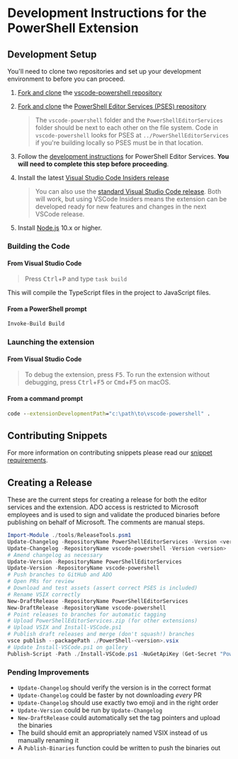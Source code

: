 # Development Instructions for the PowerShell Extension

## Development Setup

You'll need to clone two repositories and set up your development environment
to before you can proceed.

1. [Fork and clone][fork] the [vscode-powershell repository](https://github.com/PowerShell/vscode-powershell)

2. [Fork and clone][fork] the [PowerShell Editor Services (PSES) repository](https://github.com/PowerShell/PowerShellEditorServices)
   > The `vscode-powershell` folder and the `PowerShellEditorServices` folder should be next to each other on the file
   > system. Code in `vscode-powershell` looks for PSES at `../PowerShellEditorServices` if you're building locally so
   > PSES must be in that location.

3. Follow the [development instructions](https://github.com/PowerShell/PowerShellEditorServices#development) for
   PowerShell Editor Services. **You will need to complete this step before proceeding**.

4. Install the latest [Visual Studio Code Insiders release](https://code.visualstudio.com/insiders)
   > You can also use the [standard Visual Studio Code release](https://code.visualstudio.com/). Both will work, but
   > using VSCode Insiders means the extension can be developed ready for new features and changes in the next VSCode
   > release.

5. Install [Node.js](https://nodejs.org/en/) 10.x or higher.

[fork]: https://help.github.com/articles/fork-a-repo/

### Building the Code

#### From Visual Studio Code

> Press <kbd>Ctrl</kbd>+<kbd>P</kbd> and type `task build`

This will compile the TypeScript files in the project to JavaScript files.

#### From a PowerShell prompt

```powershell
Invoke-Build Build
```

### Launching the extension

#### From Visual Studio Code

> To debug the extension, press <kbd>F5</kbd>.  To run the extension without debugging, press
> <kbd>Ctrl</kbd>+<kbd>F5</kbd> or <kbd>Cmd</kbd>+<kbd>F5</kbd> on macOS.

#### From a command prompt

```cmd
code --extensionDevelopmentPath="c:\path\to\vscode-powershell" .
```

## Contributing Snippets

For more information on contributing snippets please read our
[snippet requirements](https://github.com/PowerShell/vscode-powershell/blob/master/docs/community_snippets.md#contributing).

## Creating a Release

These are the current steps for creating a release for both the editor services
and the extension. ADO access is restricted to Microsoft employees and is used
to sign and validate the produced binaries before publishing on behalf of
Microsoft. The comments are manual steps.

```powershell
Import-Module ./tools/ReleaseTools.psm1
Update-Changelog -RepositoryName PowerShellEditorServices -Version <version>
Update-Changelog -RepositoryName vscode-powershell -Version <version>
# Amend changelog as necessary
Update-Version -RepositoryName PowerShellEditorServices
Update-Version -RepositoryName vscode-powershell
# Push branches to GitHub and ADO
# Open PRs for review
# Download and test assets (assert correct PSES is included)
# Rename VSIX correctly
New-DraftRelease -RepositoryName PowerShellEditorServices
New-DraftRelease -RepositoryName vscode-powershell
# Point releases to branches for automatic tagging
# Upload PowerShellEditorServices.zip (for other extensions)
# Upload VSIX and Install-VSCode.ps1
# Publish draft releases and merge (don't squash!) branches
vsce publish --packagePath ./PowerShell-<version>.vsix
# Update Install-VSCode.ps1 on gallery
Publish-Script -Path ./Install-VSCode.ps1 -NuGetApiKey (Get-Secret "PowerShell Gallery API Key" -AsPlainText)
```

### Pending Improvements

* `Update-Changelog` should verify the version is in the correct format
* `Update-Changelog` could be faster by not downloading _every_ PR
* `Update-Changelog` should use exactly two emoji and in the right order
* `Update-Version` could be run by `Update-Changelog`
* `New-DraftRelease` could automatically set the tag pointers and upload the binaries
* The build should emit an appropriately named VSIX instead of us manually renaming it
* A `Publish-Binaries` function could be written to push the binaries out

